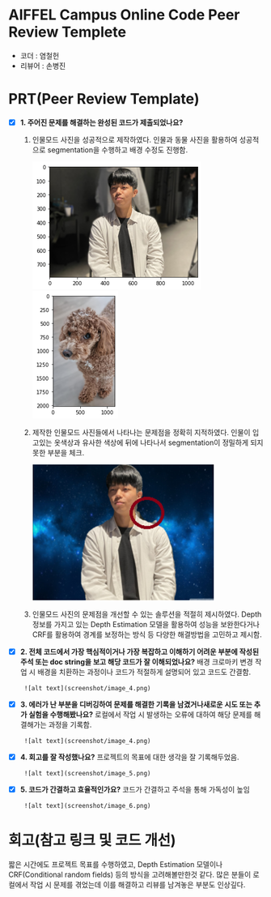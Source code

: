 # AIFFEL Campus Online Code Peer Review Templete
- 코더 : 염철헌
- 리뷰어 : 손병진


# PRT(Peer Review Template)
- [x]  **1. 주어진 문제를 해결하는 완성된 코드가 제출되었나요?**
    1. 인물모드 사진을 성공적으로 제작하였다.
        인물과 동물 사진을 활용하여 성공적으로 segmentation을 수행하고 배경 수정도 진행함.

        ![alt text](screenshot/image_0.png)
        ![alt text](screenshot/image_1.png)

    2. 제작한 인물모드 사진들에서 나타나는 문제점을 정확히 지적하였다.
        인물이 입고있는 옷색상과 유사한 색상에 뒤에 나타나서 segmentation이 정밀하게 되지못한 부분을 체크.

        ![alt text](screenshot/image_2.png)

    3.  인물모드 사진의 문제점을 개선할 수 있는 솔루션을 적절히 제시하였다.
        Depth 정보를 가지고 있는 Depth Estimation 모델을 활용하여 성능을 보완한다거나 CRF를 활용하여 경계를 보정하는 방식 등 다양한 해결방법을 고민하고 제시함.
    
- [x]  **2. 전체 코드에서 가장 핵심적이거나 가장 복잡하고 이해하기 어려운 부분에 작성된 주석 또는 doc string을 보고 해당 코드가 잘 이해되었나요?**
        배경 크로마키 변경 작업 시 배경을 치환하는 과정이나 코드가 적절하게 설명되어 있고 코드도 간결함.

        ![alt text](screenshot/image_4.png)
        
- [x]  **3. 에러가 난 부분을 디버깅하여 문제를 해결한 기록을 남겼거나새로운 시도 또는 추가 실험을 수행해봤나요?**
        로컬에서 작업 시 발생하는 오류에 대하여 해당 문제를 해결해가는 과정을 기록함.

        ![alt text](screenshot/image_4.png)
        
- [x]  **4. 회고를 잘 작성했나요?**
        프로젝트의 목표에 대한 생각을 잘 기록해두었음.

        ![alt text](screenshot/image_5.png)
        
- [x]  **5. 코드가 간결하고 효율적인가요?**
        코드가 간결하고 주석을 통해 가독성이 높임

        ![alt text](screenshot/image_6.png)


# 회고(참고 링크 및 코드 개선)

짧은 시간에도 프로젝트 목표를 수행하였고, Depth Estimation 모델이나 CRF(Conditional random fields) 등의 방식을 고려해볼만한것 같다.
많은 분들이 로컬에서 작업 시 문제를 겪었는데 이를 해결하고 리뷰를 남겨놓은 부분도 인상깊다.

